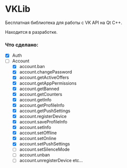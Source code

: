 # VKLib

Бесплатная библиотека для работы с VK API на Qt C++.

Находится в разработке.

### Что сделано:

- [x] Auth
- [ ] Account
    - [x] account.ban
    - [x] account.changePassword
    - [x] account.getActiveOffers
    - [x] account.getAppPermissions
    - [x] account.getBanned
    - [x] account.getCounters
    - [x] account.getInfo
    - [x] account.getProfileInfo
    - [x] account.getPushSettings
    - [x] account.registerDevice
    - [x] account.saveProfileInfo
    - [x] account.setInfo
    - [x] account.setOffline
    - [x] account.setOnline
    - [x] account.setPushSettings
    - [ ] account.setSilenceMode
    - [ ] account.unban
    - [ ] account.unregisterDevice
etc...
